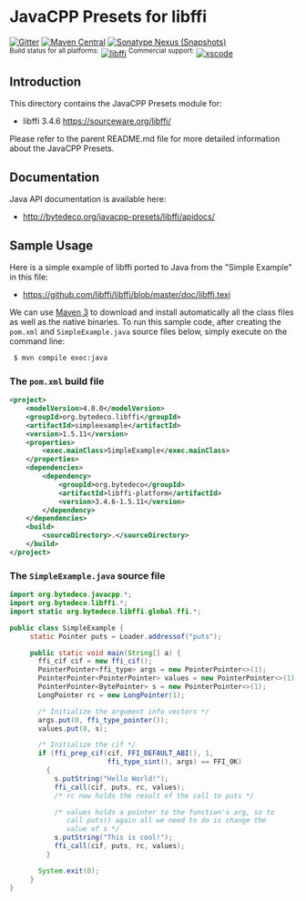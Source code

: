 JavaCPP Presets for libffi
==========================

[![Gitter](https://badges.gitter.im/bytedeco/javacpp.svg)](https://gitter.im/bytedeco/javacpp) [![Maven Central](https://maven-badges.herokuapp.com/maven-central/org.bytedeco/libffi/badge.svg)](https://maven-badges.herokuapp.com/maven-central/org.bytedeco/libffi) [![Sonatype Nexus (Snapshots)](https://img.shields.io/nexus/s/https/oss.sonatype.org/org.bytedeco/libffi.svg)](http://bytedeco.org/builds/)  
<sup>Build status for all platforms:</sup> [![libffi](https://github.com/bytedeco/javacpp-presets/workflows/libffi/badge.svg)](https://github.com/bytedeco/javacpp-presets/actions?query=workflow%3Alibffi)  <sup>Commercial support:</sup> [![xscode](https://img.shields.io/badge/Available%20on-xs%3Acode-blue?style=?style=plastic&logo=appveyor&logo=data:image/png;base64,iVBORw0KGgoAAAANSUhEUgAAAEAAAABACAMAAACdt4HsAAAAGXRFWHRTb2Z0d2FyZQBBZG9iZSBJbWFnZVJlYWR5ccllPAAAAAZQTFRF////////VXz1bAAAAAJ0Uk5T/wDltzBKAAAAlUlEQVR42uzXSwqAMAwE0Mn9L+3Ggtgkk35QwcnSJo9S+yGwM9DCooCbgn4YrJ4CIPUcQF7/XSBbx2TEz4sAZ2q1RAECBAiYBlCtvwN+KiYAlG7UDGj59MViT9hOwEqAhYCtAsUZvL6I6W8c2wcbd+LIWSCHSTeSAAECngN4xxIDSK9f4B9t377Wd7H5Nt7/Xz8eAgwAvesLRjYYPuUAAAAASUVORK5CYII=)](https://xscode.com/bytedeco/javacpp-presets)


Introduction
------------
This directory contains the JavaCPP Presets module for:

 * libffi 3.4.6  https://sourceware.org/libffi/

Please refer to the parent README.md file for more detailed information about the JavaCPP Presets.


Documentation
-------------
Java API documentation is available here:

 * http://bytedeco.org/javacpp-presets/libffi/apidocs/


Sample Usage
------------
Here is a simple example of libffi ported to Java from the "Simple Example" in this file:

 * https://github.com/libffi/libffi/blob/master/doc/libffi.texi

We can use [Maven 3](http://maven.apache.org/) to download and install automatically all the class files as well as the native binaries. To run this sample code, after creating the `pom.xml` and `SimpleExample.java` source files below, simply execute on the command line:
```bash
 $ mvn compile exec:java
```

### The `pom.xml` build file
```xml
<project>
    <modelVersion>4.0.0</modelVersion>
    <groupId>org.bytedeco.libffi</groupId>
    <artifactId>simpleexample</artifactId>
    <version>1.5.11</version>
    <properties>
        <exec.mainClass>SimpleExample</exec.mainClass>
    </properties>
    <dependencies>
        <dependency>
            <groupId>org.bytedeco</groupId>
            <artifactId>libffi-platform</artifactId>
            <version>3.4.6-1.5.11</version>
        </dependency>
    </dependencies>
    <build>
        <sourceDirectory>.</sourceDirectory>
    </build>
</project>
```

### The `SimpleExample.java` source file
```java
import org.bytedeco.javacpp.*;
import org.bytedeco.libffi.*;
import static org.bytedeco.libffi.global.ffi.*;

public class SimpleExample {
     static Pointer puts = Loader.addressof("puts");

     public static void main(String[] a) {
       ffi_cif cif = new ffi_cif();
       PointerPointer<ffi_type> args = new PointerPointer<>(1);
       PointerPointer<PointerPointer> values = new PointerPointer<>(1);
       PointerPointer<BytePointer> s = new PointerPointer<>(1);
       LongPointer rc = new LongPointer(1);

       /* Initialize the argument info vectors */
       args.put(0, ffi_type_pointer());
       values.put(0, s);

       /* Initialize the cif */
       if (ffi_prep_cif(cif, FFI_DEFAULT_ABI(), 1,
                        ffi_type_sint(), args) == FFI_OK)
         {
           s.putString("Hello World!");
           ffi_call(cif, puts, rc, values);
           /* rc now holds the result of the call to puts */

           /* values holds a pointer to the function's arg, so to
              call puts() again all we need to do is change the
              value of s */
           s.putString("This is cool!");
           ffi_call(cif, puts, rc, values);
         }

       System.exit(0);
     }
}
```
